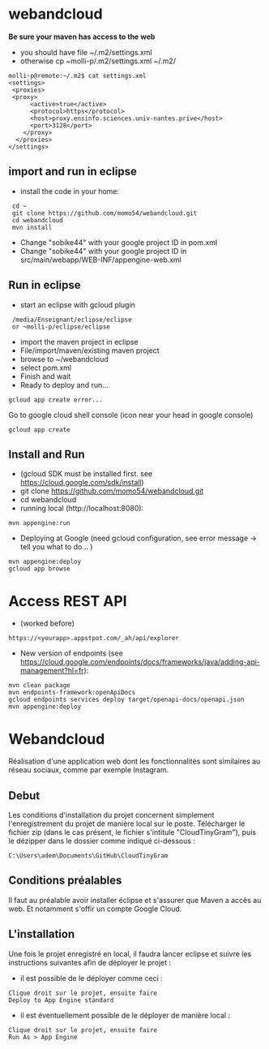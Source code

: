 # webandcloud

**Be sure your maven has access to the web**
* you should have file ~/.m2/settings.xml
* otherwise cp ~molli-p/.m2/settings.xml ~/.m2/

```
molli-p@remote:~/.m2$ cat settings.xml
<settings>
 <proxies>
 <proxy>
      <active>true</active>
      <protocol>https</protocol>
      <host>proxy.ensinfo.sciences.univ-nantes.prive</host>
      <port>3128</port>
    </proxy>
  </proxies>
</settings>
```

## import and run in eclipse
* install the code in your home:
```
 cd ~
 git clone https://github.com/momo54/webandcloud.git
 cd webandcloud
 mvn install
```
* Change "sobike44" with your google project ID in pom.xml
* Change "sobike44" with your google project ID in src/main/webapp/WEB-INF/appengine-web.xml

## Run in eclipse

* start an eclipse with gcloud plugin
```
 /media/Enseignant/eclipse/eclipse
 or ~molli-p/eclipse/eclipse
 ```
* import the maven project in eclipse
 * File/import/maven/existing maven project
 * browse to ~/webandcloud
 * select pom.xml
 * Finish and wait
 * Ready to deploy and run...
 ```
 gcloud app create error...
 ```
 Go to google cloud shell console (icon near your head in google console)
 ```
 gcloud app create
 ```


## Install and Run 
* (gcloud SDK must be installed first. see https://cloud.google.com/sdk/install)
* git clone https://github.com/momo54/webandcloud.git
* cd webandcloud
* running local (http://localhost:8080):
```
mvn appengine:run
```
* Deploying at Google (need gcloud configuration, see error message -> tell you what to do... 
)
```
mvn appengine:deploy
gcloud app browse
```

# Access REST API
* (worked before) 
```
https://<yourapp>.appstpot.com/_ah/api/explorer
```
* New version of endpoints (see https://cloud.google.com/endpoints/docs/frameworks/java/adding-api-management?hl=fr):
```
mvn clean package
mvn endpoints-framework:openApiDocs
gcloud endpoints services deploy target/openapi-docs/openapi.json 
mvn appengine:deploy
```

# Webandcloud
Réalisation d'une application web dont les fonctionnalités sont similaires au réseau sociaux, comme par exemple Instagram.

## Debut
Les conditions d'installation du projet concernent simplement l'enregistrement du projet de manière local sur le poste.
Télécharger le fichier zip (dans le cas présent, le fichier s'intitule "CloudTinyGram"), puis le dézipper dans le dossier comme indiqué ci-dessous :
```
C:\Users\adem\Documents\GitHub\CloudTinyGram
```

## Conditions préalables
Il faut au préalable avoir installer éclipse et s'assurer que Maven a accès au web. 
Et notamment s'offir un compte Google Cloud. 

## L'installation
Une fois le projet enregistré en local, il faudra lancer eclipse et suivre les instructions suivantes afin de déployer le projet :
- il est possible de le déployer comme ceci :
```
Clique droit sur le projet, ensuite faire
Deploy to App Engine standard
```
- il est éventuellement possible de le déployer de manière local :
```
Clique droit sur le projet, ensuite faire
Run As > App Engine
```
